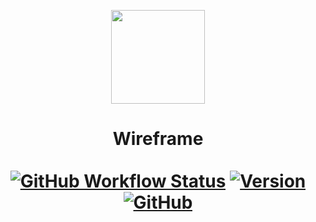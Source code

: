 <p align="center"><img id="logo" src="https://i.imgur.com/8Hv3rja.png" width="150"/></p>
<h1 align="center">Wireframe<br><br>
  <a href="https://github.com/psyGamer/Wireframe/actions"><img alt="GitHub Workflow Status" src="https://img.shields.io/github/workflow/status/psygamer/construct-library/Compile%20Code?style=for-the-badge"></a>
  <a href="https://github.com/psyGamer/Wireframe/releases"><img alt="Version" src="https://img.shields.io/github/v/release/psyGamer/Construct-Library?label=Release&style=for-the-badge"></a>
  <a href="https://github.com/psyGamer/Wireframe/blob/dev/lib/LICENSE"><img alt="GitHub" src="https://img.shields.io/github/license/psygamer/wireframe?style=for-the-badge"></a>
</h1>
